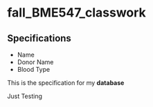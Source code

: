 # fall_BME547_classwork

## Specifications

* Name
* Donor Name
* Blood Type

This is the specification for my **database**

Just Testing
